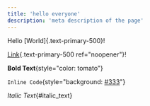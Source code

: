 ```yaml
---
title: 'hello everyone'
description: 'meta description of the page'
---
```


Hello [World]{.text-primary-500}!

[Link](#link){.text-primary-500 ref="noopener"}!

**Bold Text**{style="color: tomato"}

`Inline Code`{style="background: [#333](https://github.com/nuxtlabs/vscode-mdc/issues/333)"}

_Italic Text_{#italic_text}